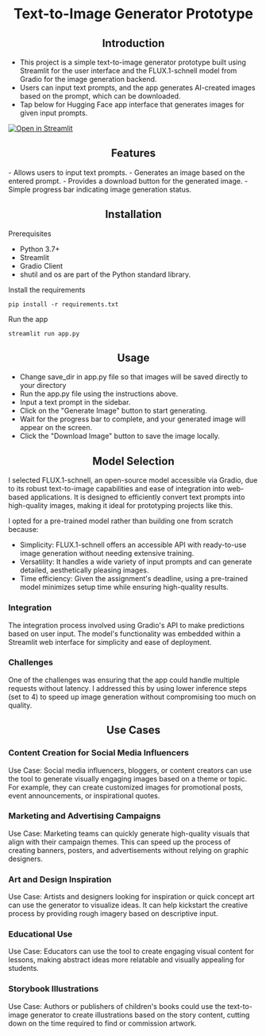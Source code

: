 <h1 align="center">Text-to-Image Generator Prototype</h1>
<h2 align="center">Introduction</h2>

- This project is a simple text-to-image generator prototype built using Streamlit for the user interface and the FLUX.1-schnell model from Gradio for the image generation backend.
- Users can input text prompts, and the app generates AI-created images based on the prompt, which can be downloaded.
- Tap below for Hugging Face app interface that generates images for given input prompts.

[![Open in Streamlit](https://cdn-lfs.hf.co/repos/96/a2/96a2c8468c1546e660ac2609e49404b8588fcf5a748761fa72c154b2836b4c83/942cad1ccda905ac5a659dfd2d78b344fccfb84a8a3ac3721e08f488205638a0?response-content-disposition=inline%3B+filename*%3DUTF-8%27%27hf-logo.svg%3B+filename%3D%22hf-logo.svg%22%3B&response-content-type=image%2Fsvg%2Bxml&Expires=1729517380&Policy=eyJTdGF0ZW1lbnQiOlt7IkNvbmRpdGlvbiI6eyJEYXRlTGVzc1RoYW4iOnsiQVdTOkVwb2NoVGltZSI6MTcyOTUxNzM4MH19LCJSZXNvdXJjZSI6Imh0dHBzOi8vY2RuLWxmcy5oZi5jby9yZXBvcy85Ni9hMi85NmEyYzg0NjhjMTU0NmU2NjBhYzI2MDllNDk0MDRiODU4OGZjZjVhNzQ4NzYxZmE3MmMxNTRiMjgzNmI0YzgzLzk0MmNhZDFjY2RhOTA1YWM1YTY1OWRmZDJkNzhiMzQ0ZmNjZmI4NGE4YTNhYzM3MjFlMDhmNDg4MjA1NjM4YTA%7EcmVzcG9uc2UtY29udGVudC1kaXNwb3NpdGlvbj0qJnJlc3BvbnNlLWNvbnRlbnQtdHlwZT0qIn1dfQ__&Signature=nPvk8koM-VabyqEaPfTcc%7EDu-pm2EeicoPtaCNS2DmMTIi1ikBORlLbwiyOTgTiuYekzQrMWSXR8O4ZOfZq7vMtqyhpRM3C-e6wASjPjS0PVJeo3T7%7EEH1LEDK1hk60IwSuribuSKsp-LPvBd0KNsS8brVMyirUhPUHx6TVZ0Z384ORInqJ2ofppkA7xT9fGj2r0uq2ljEx7ZZQ3tWSrro-t2OGOjrbeWb8ciVzsW6FbrqtN6EYbuuHqlJQbqQx0HxdKMOvMUfDf5eLTdcbigfYxQp%7EszJ2dv1kmK9Bl2KR6O6DHO3e5QlnlB0qBtTqX-i3OV2tEynMG1f-xgaWKpQ__&Key-Pair-Id=K3RPWS32NSSJCE)](https://huggingface.co/spaces/abeed04/Text-to-Image-Generator)

<h2 align="center">Features</h2>
- Allows users to input text prompts.
- Generates an image based on the entered prompt.
- Provides a download button for the generated image.
- Simple progress bar indicating image generation status.

<h2 align="center">Installation </h2>
Prerequisites

- Python 3.7+
- Streamlit
- Gradio Client
- shutil and os are part of the Python standard library.

Install the requirements

   ```
   pip install -r requirements.txt
   ```

 Run the app

   ```
   streamlit run app.py
   ```
<h2 align="center">Usage</h2>

- Change save_dir in app.py file so that images will be saved directly to your directory
- Run the app.py file using the instructions above.
- Input a text prompt in the sidebar.
- Click on the "Generate Image" button to start generating.
- Wait for the progress bar to complete, and your generated image will appear on the screen.
- Click the "Download Image" button to save the image locally.

<h2 align="center">Model Selection</h2>
I selected FLUX.1-schnell, an open-source model accessible via Gradio, due to its robust text-to-image capabilities and ease of integration into web-based applications. It is designed to efficiently convert text prompts into high-quality images, making it ideal for prototyping projects like this.

I opted for a pre-trained model rather than building one from scratch because:
- Simplicity: FLUX.1-schnell offers an accessible API with ready-to-use image generation without needing extensive training.
- Versatility: It handles a wide variety of input prompts and can generate detailed, aesthetically pleasing images.
- Time efficiency: Given the assignment's deadline, using a pre-trained model minimizes setup time while ensuring high-quality results.
<h3 align="left">Integration</h3>

The integration process involved using Gradio's API to make predictions based on user input. The model's functionality was embedded within a Streamlit web interface for simplicity and ease of deployment.

<h3 align="left">Challenges</h3>

One of the challenges was ensuring that the app could handle multiple requests without latency. I addressed this by using lower inference steps (set to 4) to speed up image generation without compromising too much on quality.

<h2 align="center">Use Cases</h2>
<h3 align="left">Content Creation for Social Media Influencers</h3>
Use Case: Social media influencers, bloggers, or content creators can use the tool to generate visually engaging images based on a theme or topic. For example, they can create customized images for promotional posts, event announcements, or inspirational quotes.

<h3 align="left">Marketing and Advertising Campaigns</h3>
Use Case: Marketing teams can quickly generate high-quality visuals that align with their campaign themes. This can speed up the process of creating banners, posters, and advertisements without relying on graphic designers.
<h3 align="left">Art and Design Inspiration</h3>
Use Case: Artists and designers looking for inspiration or quick concept art can use the generator to visualize ideas. It can help kickstart the creative process by providing rough imagery based on descriptive input.
<h3 align="left">Educational Use</h3>
Use Case: Educators can use the tool to create engaging visual content for lessons, making abstract ideas more relatable and visually appealing for students.

<h3 align="left">Storybook Illustrations</h3>
Use Case: Authors or publishers of children's books could use the text-to-image generator to create illustrations based on the story content, cutting down on the time required to find or commission artwork.
